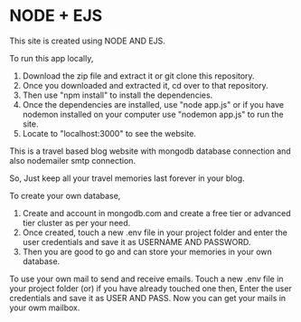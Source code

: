 # NODE + EJS

This site is created using NODE AND EJS.

To run this app locally,

1) Download the zip file and extract it or git clone this repository.
2) Once you downloaded and extracted it, cd over to that repository.
3) Then use "npm install" to install the dependencies.
4) Once the dependencies are installed, use "node app.js" or if you have nodemon installed on your computer use "nodemon app.js" to run the site.
5) Locate to "localhost:3000" to see the website.

This is a travel based blog website with mongodb database connection and also nodemailer smtp connection.

So, Just keep all your travel memories last forever in your blog.

To create your own database,
1) Create and account in mongodb.com and create a free tier or advanced tier cluster as per your need.
2) Once created, touch a new .env file in your project folder and enter the user credentials and save it as USERNAME AND PASSWORD.
3) Then you are good to go and can store your memories in your own database.

To use your own mail to send and receive emails.
Touch a new .env file in your project folder (or) if you have already touched one then,
Enter the user credentials and save it as USER AND PASS.
Now you can get your mails in your owm mailbox.
